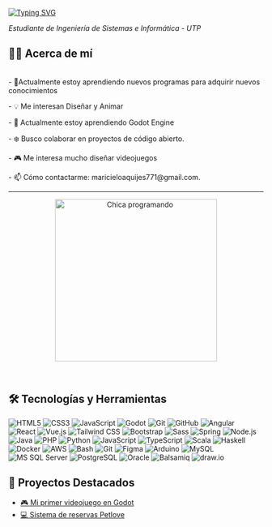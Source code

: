 
[![Typing SVG](https://readme-typing-svg.demolab.com?font=Fira+Code&pause=1000&color=FF69B4&width=435&lines=Hola%2C+bienvenid%40+a+mi+perfil!;Me+encanta+diseñar+y+crear+videojuegos)](https://git.io/typing-svg)


 <p><i>Estudiante de Ingeniería de Sistemas e Informática - UTP </i></p>


## 🙆‍♀️ Acerca de mí
</br>
- 🔧Actualmente estoy aprendiendo nuevos programas  para adquirir nuevos conocimientos<p></p>
- 💡 Me interesan Diseñar y Animar<p></p>
- 📖 Actualmente estoy aprendiendo Godot Engine<p></p>
- ❄️ Busco colaborar en proyectos de código abierto.<p></p>
- 🎮  Me interesa mucho diseñar  videojuegos<p></p>
- 📫 Cómo contactarme:  maricieloaquijes771@gmail.com.<p></p>
<hr>
<p align="center">
  <img src="https://media.giphy.com/media/L8K62iTDkzGX6/giphy.gif" width="320" alt="Chica programando"/>
</p>




</br>

 ## 🛠️ Tecnologías y Herramientas
![HTML5](https://img.shields.io/badge/HTML5-E34F26?logo=html5&logoColor=fff)
![CSS3](https://img.shields.io/badge/CSS3-1572B6?logo=css3&logoColor=fff)
![JavaScript](https://img.shields.io/badge/JavaScript-F7DF1E?logo=javascript&logoColor=000)
![Godot](https://img.shields.io/badge/Godot-478CBF?logo=godot-engine&logoColor=fff)
![Git](https://img.shields.io/badge/Git-F05032?logo=git&logoColor=fff)
![GitHub](https://img.shields.io/badge/GitHub-181717?logo=github&logoColor=fff)
![Angular](https://img.shields.io/badge/Angular-DD0031?logo=angular&logoColor=fff)
![React](https://img.shields.io/badge/React-61DAFB?logo=react&logoColor=000)
![Vue.js](https://img.shields.io/badge/Vue.js-4FC08D?logo=vue.js&logoColor=fff)
![Tailwind CSS](https://img.shields.io/badge/Tailwind%20CSS-38B2AC?logo=tailwind-css&logoColor=fff)
![Bootstrap](https://img.shields.io/badge/Bootstrap-7952B3?logo=bootstrap&logoColor=fff)
![Sass](https://img.shields.io/badge/Sass-CC6699?logo=sass&logoColor=fff)
![Spring](https://img.shields.io/badge/Spring-6DB33F?logo=spring&logoColor=fff)
![Node.js](https://img.shields.io/badge/Node.js-339933?logo=node.js&logoColor=fff)
![Java](https://img.shields.io/badge/Java-007396?logo=openjdk&logoColor=fff)
![PHP](https://img.shields.io/badge/PHP-777BB4?logo=php&logoColor=fff)
![Python](https://img.shields.io/badge/Python-3776AB?logo=python&logoColor=fff)
![JavaScript](https://img.shields.io/badge/JavaScript-F7DF1E?logo=javascript&logoColor=000)
![TypeScript](https://img.shields.io/badge/TypeScript-3178C6?logo=typescript&logoColor=fff)
![Scala](https://img.shields.io/badge/Scala-DC322F?logo=scala&logoColor=fff)
![Haskell](https://img.shields.io/badge/Haskell-5D4F85?logo=haskell&logoColor=fff)
![Docker](https://img.shields.io/badge/Docker-2496ED?logo=docker&logoColor=fff)
![AWS](https://img.shields.io/badge/AWS-232F3E?logo=amazon-aws&logoColor=fff)
![Bash](https://img.shields.io/badge/Bash-4EAA25?logo=gnu-bash&logoColor=fff)
![Git](https://img.shields.io/badge/Git-F05032?logo=git&logoColor=fff)
![Figma](https://img.shields.io/badge/Figma-F24E1E?logo=figma&logoColor=fff)
![Arduino](https://img.shields.io/badge/Arduino-00979D?logo=arduino&logoColor=fff)
![MySQL](https://img.shields.io/badge/MySQL-4479A1?logo=mysql&logoColor=fff)
![MS SQL Server](https://img.shields.io/badge/MS%20SQL%20Server-CC2927?logo=microsoft-sql-server&logoColor=fff)
![PostgreSQL](https://img.shields.io/badge/PostgreSQL-4169E1?logo=postgresql&logoColor=fff)
![Oracle](https://img.shields.io/badge/Oracle-F80000?logo=oracle&logoColor=fff)
![Balsamiq](https://img.shields.io/badge/Balsamiq-FF3366?logoColor=white)
![draw.io](https://img.shields.io/badge/draw.io-F08705?logoColor=white)
## 🚀 Proyectos Destacados
- [🎮 Mi primer videojuego en Godot](#)  <!-- Pon aquí el link cuando lo tengas -->
- [💻 Sistema de reservas Petlove](#)   <!-- Pon aquí el link cuando lo tengas -->

